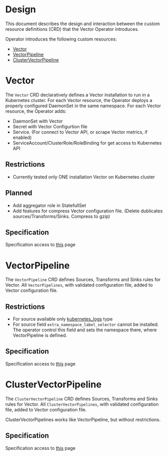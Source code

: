 # Design
This document describes the design and interaction between the custom resource definitions (CRD) that the Vector Operator introduces.

Operator introduces the following custom resources:
- [Vector](#Vector)
- [VectorPipeline](#vectorpipeline)
- [ClusterVectorPipeline](#clustervectorpipeline)

# Vector
The `Vector` CRD declaratively defines a Vector installation to run in a Kubernetes cluster.
For each Vector resource, the Operator deploys a properly configured DaemonSet in the same namespace.
For each Vector resource, the Operator adds:
- DaemonSet with Vector
- Secret with Vector Configurtion file
- Service. (For connect to Vector API, or scrape Vector metrics, if enabled)
- ServiceAccount/ClusterRole/RoleBinding for get access to Kubernetes API


## Restrictions
- Currently tested only ONE installation Vector on Kubernetes cluster

## Planned
- Add aggregator role in StatefullSet
- Add features for compress Vector configuration file. (Delete dublicates sources/Transforms/Sinks. Compress to gzip)

## Specification
Specification access to [this]() page


# VectorPipeline
The `VectorPipeline` CRD defines Sources, Transforms and Sinks rules for Vector.
All `VectorPipelines`, with validated configuration file, added to Vector configuration file.

## Restrictions
- For source available only [kubernetes_logs](https://vector.dev/docs/reference/configuration/sources/kubernetes_logs/) type
- For source field `extra_namespace_label_selector` cannot be installed. The operator control this field and sets the namespace there, where VectorPipeline is defined.

## Specification
Specification access to [this]() page

# ClusterVectorPipeline
The `ClusterVectorPipeline` CRD defines Sources, Transforms and Sinks rules for Vector.
All `ClusterVectorPipelines`, with validated configuration file, added to Vector configuration file.

ClusterVectorPipelines works like VectorPipeline, but without restrictions.

## Specification
Specification access to [this]() page